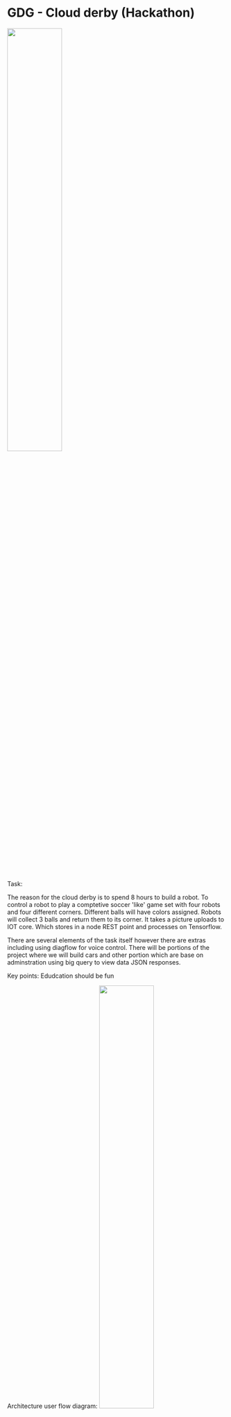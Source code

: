 # GDG - Cloud derby (Hackathon)

<img width="50%" height="50%" src="/media/feature-1.png"/>

Task:

The reason for the cloud derby is to spend 8 hours to build a robot. To 
control a robot to play a comptetive soccer 'like' game set with four 
robots and four different corners. Different balls will have colors assigned. 
Robots will collect 3 balls and return them to its corner. It takes a picture
uploads to IOT core. Which stores in a node REST point and processes on Tensorflow.


There are several elements of the task itself however there are extras including
using diagflow for voice control. There will be portions of the project where
we will build cars and other portion which are base on adminstration using big query
to view data JSON responses.

Key points:
Edudcation should be fun

Architecture user flow diagram:
<img width="50%" height="50%" src="/media/architecture-1.png"/>

Architecture technology flow:
<img width="50%" height="50%" src="/media/architecture-2.png"/>

## Resources

Rules:
https://www.cloudderby.io/getting-started/game-rules

Credentials:
(ommited)

Work doc: https://docs.google.com/document/d/1PVv9Pstwpu9DWkVE05a4GN8UD90YD2sF53v1C8u6s3Q/edit#

High level initial setup:
1. Complete the initial Project Setup.
2. Deploy and start Object Detection Module on the cloud
3. Deploy and start Control Module on the cloud
4. Provision and start GoPiGo Car software on the car
5. Go to the Game Control web App and start the game, see URL in the log for the Cloud Control Module.

Project ID: robot-derby-fabian
Update file $HOME/setenv-dev-workspace.sh with the proper values for $ZONE and $REGION:
REGION = europe-west4
ZONE = europe-west4-a

Copy all images from gcloud to robot vm
command - gsutil -m cp -r gs://robot-derby-team27-images/* c:\a-robot-images

Example ball detection images:
<img width="50%" height="50%" src="/media/ball-detection.png"/>

## Hackathon material

- Overview
- Architecture
- Conventions
- Project creation and setup
- Machine learning image preparation
- ML Model Training
- Driving controller
- GoPiGo Car assembly and setup
- ML inference
- Voice control with control Google assistant and dialogueflow
- Troubleshooting
- Game preparation and play
- Optional: Calibrate car lens (was not optional)

https://www.couldderby.io

Important formulas include:
Object height on sensor (mm) / focal length (f, mm) = Real Object height (mm) / Distance to Object (d, mm)

Which calculates shift from the middle of the image knowing the angle of view of the lens

<img width="50%" height="50%" src="/media/camera-tracking-formula.png"/>

## Result

Pi Robot 1:

<img width="50%" height="50%" src="/media/pi-robot-1.JPG"/>

Pi Robot 2:

<img width="50%" height="50%" src="/media/pi-robot-2.JPG"/>

Track 1:

<img width="50%" height="50%" src="/media/track-1.JPG"/>

Track 2:

<img width="50%" height="50%" src="/media/track-3.JPG"/>

Recording results:
<img width="50%" height="50%" src="/media/track-2.JPG"/>

Video:
<video width="320" height="240">
  <source src="/media/robot-track.MOV">
</video>


